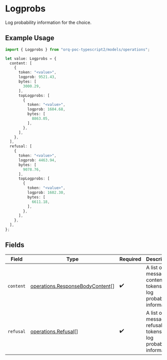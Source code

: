 # Logprobs

Log probability information for the choice.

## Example Usage

```typescript
import { Logprobs } from "orq-poc-typescript2/models/operations";

let value: Logprobs = {
  content: [
    {
      token: "<value>",
      logprob: 9521.43,
      bytes: [
        3000.29,
      ],
      topLogprobs: [
        {
          token: "<value>",
          logprob: 1604.68,
          bytes: [
            8863.05,
          ],
        },
      ],
    },
  ],
  refusal: [
    {
      token: "<value>",
      logprob: 4463.94,
      bytes: [
        9078.76,
      ],
      topLogprobs: [
        {
          token: "<value>",
          logprob: 1602.30,
          bytes: [
            6611.18,
          ],
        },
      ],
    },
  ],
};
```

## Fields

| Field                                                                              | Type                                                                               | Required                                                                           | Description                                                                        |
| ---------------------------------------------------------------------------------- | ---------------------------------------------------------------------------------- | ---------------------------------------------------------------------------------- | ---------------------------------------------------------------------------------- |
| `content`                                                                          | [operations.ResponseBodyContent](../../models/operations/responsebodycontent.md)[] | :heavy_check_mark:                                                                 | A list of message content tokens with log probability information.                 |
| `refusal`                                                                          | [operations.Refusal](../../models/operations/refusal.md)[]                         | :heavy_check_mark:                                                                 | A list of message refusal tokens with log probability information.                 |